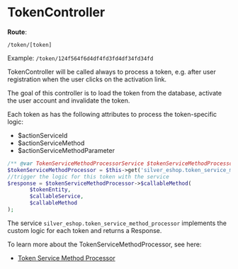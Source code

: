 # TokenController

**Route**:

`/token/[token]`

Example: `/token/124f564f6d4df4fd3fd4df34fd34fd`

TokenController will be called always to process a token, e.g. after user registration when the user clicks on the activation link.

The goal of this controller is to load the token from the database, activate the user account and invalidate the token.

Each token as has the following attributes to process the token-specific logic:

- $actionServiceId
- $actionServiceMethod
- $actionServiceMethodParameter

``` php
/** @var TokenServiceMethodProcessorService $tokenServiceMethodProcessor */
$tokenServiceMethodProcessor = $this->get('silver_eshop.token_service_method_processor');
//trigger the logic for this token with the service
$response = $tokenServiceMethodProcessor->$callableMethod(
       $tokenEntity,
       $callableService,
       $callableMethod
);
```

The service `silver_eshop.token_service_method_processor` implements the custom logic for each token and returns a Response.

To learn more about the TokenServiceMethodProcessor, see here:

-  [Token Service Method Processor](Token-Service-Method-Processor_23560590.html)
